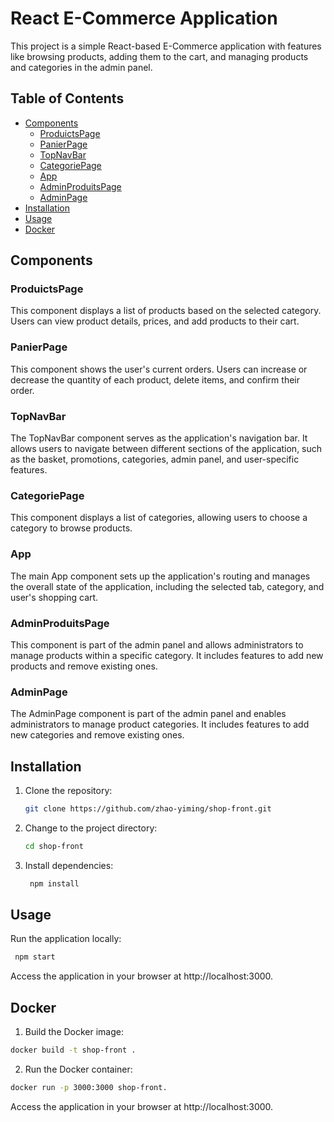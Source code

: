 # React E-Commerce Application

This project is a simple React-based E-Commerce application with features like browsing products, adding them to the cart, and managing products and categories in the admin panel.

## Table of Contents

- [Components](#components)
  - [ProduictsPage](#produictspage)
  - [PanierPage](#panierpage)
  - [TopNavBar](#topnavbar)
  - [CategoriePage](#categoriepage)
  - [App](#app)
  - [AdminProduitsPage](#adminproduitspage)
  - [AdminPage](#adminpage)
- [Installation](#installation)
- [Usage](#usage)
- [Docker](#Docker)


## Components

### ProduictsPage

This component displays a list of products based on the selected category. Users can view product details, prices, and add products to their cart.

### PanierPage

This component shows the user's current orders. Users can increase or decrease the quantity of each product, delete items, and confirm their order.

### TopNavBar

The TopNavBar component serves as the application's navigation bar. It allows users to navigate between different sections of the application, such as the basket, promotions, categories, admin panel, and user-specific features.

### CategoriePage

This component displays a list of categories, allowing users to choose a category to browse products.

### App

The main App component sets up the application's routing and manages the overall state of the application, including the selected tab, category, and user's shopping cart.

### AdminProduitsPage

This component is part of the admin panel and allows administrators to manage products within a specific category. It includes features to add new products and remove existing ones.

### AdminPage

The AdminPage component is part of the admin panel and enables administrators to manage product categories. It includes features to add new categories and remove existing ones.

## Installation

1. Clone the repository:

   ```bash
   git clone https://github.com/zhao-yiming/shop-front.git

2. Change to the project directory:

   ```bash
   cd shop-front
   
4. Install dependencies:

   ```bash
    npm install
   
## Usage

Run the application locally:

  ```bash
   npm start
  ```
Access the application in your browser at http://localhost:3000.
  

## Docker

1. Build the Docker image:

  ```bash
  docker build -t shop-front .
  ```

2. Run the Docker container:

  ```bash
  docker run -p 3000:3000 shop-front.
  ```

Access the application in your browser at http://localhost:3000.
